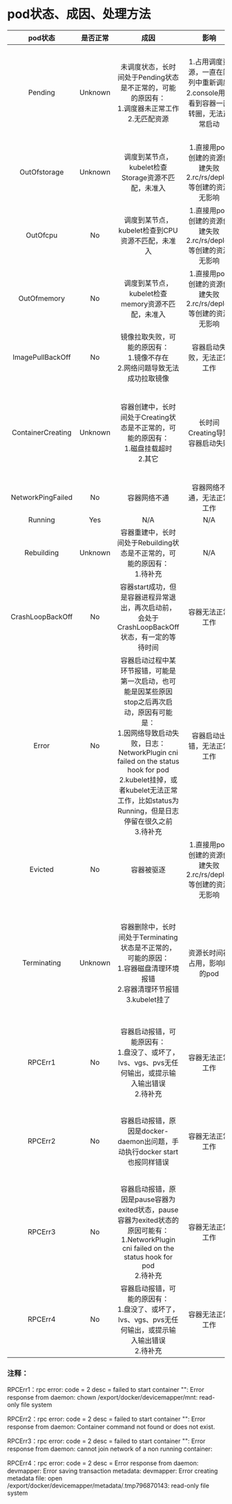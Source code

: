 # pod状态、成因、处理方法

|      pod状态      | 是否正常 |                             成因                             |                             影响                             |                           处理方法                           |
| :---------------: | :------: | :----------------------------------------------------------: | :----------------------------------------------------------: | :----------------------------------------------------------: |
|      Pending      | Unknown  | 未调度状态，长时间处于Pending状态是不正常的，可能的原因有：<br />1.调度器未正常工作<br />2.无匹配资源 | 1.占用调度资源，一直在队列中重新调度<br />2.console用户看到容器一直转圈，无法正常启动<br /> | 1.更新调度器版本，解决占用调度资源问题<br />2.调度器不正常工作问题需人工介入 |
|   OutOfstorage    | Unknown  |      调度到某节点，kubelet检查Storage资源不匹配，未准入      | 1.直接用pod创建的资源创建失败<br />2.rc/rs/deploy等创建的资源无影响 |                 通过中控节点删掉、或者不处理                 |
|     OutOfcpu      |    No    |       调度到某节点，kubelet检查到CPU资源不匹配，未准入       | 1.直接用pod创建的资源创建失败<br />2.rc/rs/deploy等创建的资源无影响 |                 通过中控节点删掉、或者不处理                 |
|    OutOfmemory    |    No    |      调度到某节点，kubelet检查memory资源不匹配，未准入       | 1.直接用pod创建的资源创建失败<br />2.rc/rs/deploy等创建的资源无影响 |                 通过中控节点删掉、或者不处理                 |
| ImagePullBackOff  |    No    | 镜像拉取失败，可能的原因有：<br />1.镜像不存在<br />2.网络问题导致无法成功拉取镜像 |                  容器启动失败，无法正常工作                  |                   人工介入，检查镜像和网络                   |
| ContainerCreating | Unknown  | 容器创建中，长时间处于Creating状态是不正常的，可能的原因有：<br />1.磁盘挂载超时<br />2.其它 |                长时间Creating导致容器启动失败                | 1.挂载磁盘超时问题通过定期扫描宿主机目录解决<br />2.其他问题待具体分析 |
| NetworkPingFailed |    No    |                         容器网络不通                         |                  容器网络不通，无法正常工作                  |                     待网络组提供解决方案                     |
|      Running      |   Yes    |                             N/A                              |                             N/A                              |                             N/A                              |
|    Rebuilding     | Unknown  | 容器重建中，长时间处于Rebuilding状态是不正常的，可能的原因有：<br />1.待补充 |                             N/A                              |                            待观察                            |
| CrashLoopBackOff  |    No    | 容器start成功，但是容器进程异常退出，再次启动前，会处于CrashLoopBackOff状态，有一定的等待时间 |                       容器无法正常工作                       |                      需用户更新启动程序                      |
|       Error       |    No    | 容器启动过程中某环节报错，可能是第一次启动，也可能是因某些原因stop之后再次启动，原因有可能是：<br />1.因网络导致启动失败，日志：NetworkPlugin cni failed on the status hook for pod<br />2.kubelet挂掉，或者kubelet无法正常工作，比如status为Running，但是日志停留在很久之前<br />3.待补充 |                  容器启动出错，无法正常工作                  |     1.待网络组提供解决方案<br />2.归属于kubelet修复问题      |
|      Evicted      |    No    |                          容器被驱逐                          | 1.直接用pod创建的资源创建失败<br />2.rc/rs/deploy等创建的资源无影响 |                 通过中控节点删掉、或者不处理                 |
|    Terminating    | Unknown  | 容器删除中，长时间处于Terminating状态是不正常的，可能的原因：<br />1.容器磁盘清理环境报错<br />2.容器清理环节报错<br />3.kubelet挂了 |                资源长时间被占用，影响新的pod                 | 1.脚本处理，通过观察两种报错的日志信息，做处理操作<br />2.kubelet挂了归属于kubelet修复问题 |
|      RPCErr1      |    No    | 容器启动报错，可能原因有：<br />1.盘没了、或坏了，lvs、vgs、pvs无任何输出，或提示输入输出错误<br />2.待补充 |                       容器无法正常工作                       |                         1.需人工介入                         |
|      RPCErr2      |    No    | 容器启动报错，原因是docker-daemon出问题，手动执行docker start也报同样错误 |                       容器无法正常工作                       |  需要解决docker-daemon问题，或者重启修复，若重启需人工介入   |
|      RPCErr3      |    No    | 容器启动报错，原因是pause容器为exited状态，pause容器为exited状态的原因可能有：<br />1.NetworkPlugin cni failed on the status hook for pod<br />2.待补充 |                       容器无法正常工作                       |                     待网络组提供解决方案                     |
|      RPCErr4      |    No    | 容器启动报错，可能的原因有：<br />1.盘没了、或坏了，lvs、vgs、pvs无任何输出，或提示输入输出错误<br />2.待补充 |                       容器无法正常工作                       |                         1.需人工介入                         |



### 注释：

RPCErr1：rpc error: code = 2 desc = failed to start container "": Error response from daemon: chown /export/docker/devicemapper/mnt: read-only file system

RPCErr2：rpc error: code = 2 desc = failed to start container "": Error response from daemon: Container command not found or does not exist.

RPCErr3：rpc error: code = 2 desc = failed to start container "": Error response from daemon: cannot join network of a non running container: 

RPCErr4：rpc error: code = 2 desc = Error response from daemon: devmapper: Error saving transaction metadata: devmapper: Error creating metadata file: open /export/docker/devicemapper/metadata/.tmp796870143: read-only file system
